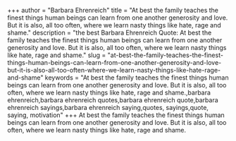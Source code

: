+++
author = "Barbara Ehrenreich"
title = "At best the family teaches the finest things human beings can learn from one another generosity and love. But it is also, all too often, where we learn nasty things like hate, rage and shame."
description = "the best Barbara Ehrenreich Quote: At best the family teaches the finest things human beings can learn from one another generosity and love. But it is also, all too often, where we learn nasty things like hate, rage and shame."
slug = "at-best-the-family-teaches-the-finest-things-human-beings-can-learn-from-one-another-generosity-and-love-but-it-is-also-all-too-often-where-we-learn-nasty-things-like-hate-rage-and-shame"
keywords = "At best the family teaches the finest things human beings can learn from one another generosity and love. But it is also, all too often, where we learn nasty things like hate, rage and shame.,barbara ehrenreich,barbara ehrenreich quotes,barbara ehrenreich quote,barbara ehrenreich sayings,barbara ehrenreich saying,quotes, sayings,quote, saying, motivation"
+++
At best the family teaches the finest things human beings can learn from one another generosity and love. But it is also, all too often, where we learn nasty things like hate, rage and shame.
